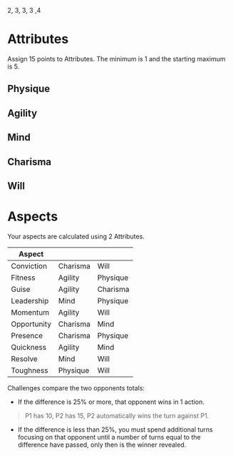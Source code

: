 2, 3, 3, 3 ,4
# Attributes

Assign 15 points to Attributes. The minimum is 1 and the starting maximum is 5.

## Physique

## Agility

## Mind

## Charisma

## Will

# Aspects

Your aspects are calculated using 2 Attributes.

| Aspect      |          |          |
| ---         | ---      | ---      |
| Conviction  | Charisma | Will     |
| Fitness     | Agility  | Physique |
| Guise       | Agility  | Charisma |
| Leadership  | Mind     | Physique |
| Momentum    | Agility  | Will     |
| Opportunity | Charisma | Mind     |
| Presence    | Charisma | Physique |
| Quickness   | Agility  | Mind     |
| Resolve     | Mind     | Will     |
| Toughness   | Physique | Will     |

Challenges compare the two opponents totals:

- If the difference is 25% or more, that opponent wins in 1 action.
> P1 has 10, P2 has 15, P2 automatically wins the turn against P1.
- If the difference is less than 25%, you must spend additional turns focusing on that opponent until a number of turns equal to the difference have passed, only then is the winner revealed.
